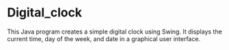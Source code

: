 # Digital_clock
This Java program creates a simple digital clock using Swing. It displays the current time, day of the week, and date in a graphical user interface.
